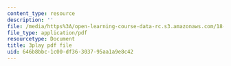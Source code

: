 ```yaml
---
content_type: resource
description: ''
file: /media/https%3A/open-learning-course-data-rc.s3.amazonaws.com/18-650-statistics-for-applications-fall-2016/646b8bbc1c00df36303795aa1a9e8c42_4HRhg4eUiMo.pdf
file_type: application/pdf
resourcetype: Document
title: 3play pdf file
uid: 646b8bbc-1c00-df36-3037-95aa1a9e8c42
---
```

